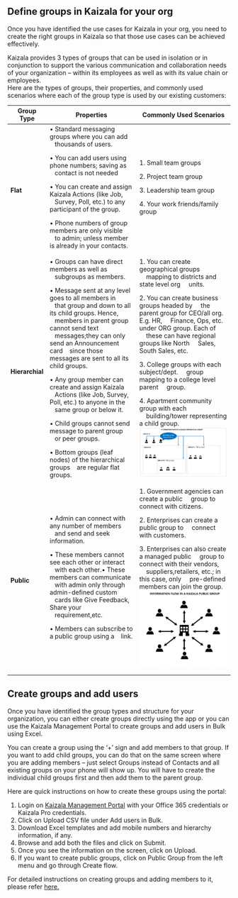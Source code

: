 [5]: http://manage.kaiza.la/
[6]: https://support.office.com/en-us/article/Kaizala-Groups-858bead0-f99b-4215-83c6-b8812bbe3edd
## Define groups in Kaizala for your org   
Once you have identified the use cases for Kaizala in your org, you need to create the right groups in Kaizala so that those use cases can be achieved effectively.<p>
Kaizala provides 3 types of groups that can be used in isolation or in conjunction to support the various communication and collaboration needs of your organization – within its employees as well as with its value chain or employees.  
Here are the types of groups, their properties, and commonly used scenarios where each of the group type is used by our existing customers: 

| Group Type   |      Properties     |  Commonly Used Scenarios|
|----------|-------------|------|
|**Flat**|•	Standard messaging groups where you can add &nbsp;&nbsp;&nbsp;thousands of users.<p>•	You can add users using phone numbers; saving as &nbsp;&nbsp;&nbsp;contact is not needed<p>•	You can create and assign Kaizala Actions (like Job, &nbsp;&nbsp;&nbsp;Survey, Poll, etc.) to any participant of the group.<p>•	Phone numbers of group members are only visible &nbsp;&nbsp;&nbsp;to admin; unless member is already in your contacts.| 1.	Small team groups<p><p> 2.	Project team group<p> 3. Leadership team group<p> 4.	Your work friends/family group| 
|**Hierarchial**|•	Groups can have direct members as well as &nbsp;&nbsp;&nbsp;subgroups as members.<p>•	Message sent at any level goes to all members in &nbsp;&nbsp;&nbsp;that group and down to all its child groups. Hence, &nbsp;&nbsp;&nbsp;members in parent group cannot send text &nbsp;&nbsp;&nbsp;messages;they can only send an Announcement card &nbsp;&nbsp;&nbsp;since those messages are sent to all its child groups.<p>•	Any group member can create and assign Kaizala &nbsp;&nbsp;&nbsp;Actions (like Job, Survey, Poll, etc.) to anyone in the &nbsp;&nbsp;&nbsp;same group or below it.<p>•	Child groups cannot send message to parent group &nbsp;&nbsp;&nbsp;or peer groups.<p>•	Bottom groups (leaf nodes) of the hierarchical groups &nbsp;&nbsp;&nbsp;are regular flat groups.  |1.	You can create geographical groups &nbsp;&nbsp;&nbsp;&nbsp;mapping to districts and state level org &nbsp;&nbsp;&nbsp;&nbsp;units.<p><p>2.	You can create business groups headed by &nbsp;&nbsp;&nbsp;&nbsp;the parent group for CEO/all org. E.g. HR, &nbsp;&nbsp;&nbsp;&nbsp;Finance, Ops, etc. under ORG group. Each of &nbsp;&nbsp;&nbsp;&nbsp;these can have regional groups like North &nbsp;&nbsp;&nbsp;&nbsp;Sales, South Sales, etc.<p>3.	College groups with each subject/dept. &nbsp;&nbsp;&nbsp;&nbsp;group mapping to a college level parent &nbsp;&nbsp;&nbsp;&nbsp;group.<p>4.	Apartment community group with each &nbsp;&nbsp;&nbsp;&nbsp;building/tower representing a child group.![](Images/Hirarical.png)| 
|**Public**|•	Admin can connect with any number of members &nbsp;&nbsp;&nbsp;and send and seek information.<p>•	These members cannot see each other or interact &nbsp;&nbsp;&nbsp;with each other.•	These members can communicate &nbsp;&nbsp;&nbsp;with admin only through admin-defined custom &nbsp;&nbsp;&nbsp;cards like Give Feedback, Share your &nbsp;&nbsp;&nbsp;requirement,etc.<p>•	Members can subscribe to a public group using a &nbsp;&nbsp;&nbsp;link.|1.	Government agencies can create a public &nbsp;&nbsp;&nbsp;&nbsp;group to connect with citizens.<p>2.	Enterprises can create a public group to &nbsp;&nbsp;&nbsp;&nbsp;connect with customers.<p>3. Enterprises can also create a managed public &nbsp;&nbsp;&nbsp;&nbsp;group to connect with their vendors, &nbsp;&nbsp;&nbsp;&nbsp;suppliers,retailers, etc.; in this case, only &nbsp;&nbsp;&nbsp;&nbsp;pre-defined members can join the group.![](Images/Public%20group.png)|
  
##  Create groups and add users  
Once you have identified the group types and structure for your organization, you can either create groups directly using the app or you can use the Kaizala Management Portal to create groups and add users in Bulk using Excel.<p>
You can create a group using the ‘+’ sign and add members to that group. If you want to add child groups, you can do that on the same screen where you are adding members – just select Groups instead of Contacts and all existing groups on your phone will show up. You will have to create the individual child groups first and then add them to the parent group.<p>
Here are quick instructions on how to create these groups using the portal:<p> 
1.	Login on [Kaizala Management Portal][5] with your Office 365 credentials or Kaizala Pro credentials.
2.	Click on Upload CSV file under Add users in Bulk.
3.	Download Excel templates and add mobile numbers and hierarchy information, if any.  
4.	Browse and add both the files and click on Submit.
5.	Once you see the information on the screen, click on Upload.
6.	If you want to create public groups, click on Public Group from the left menu and go through Create flow.
  
For detailed instructions on creating groups and adding members to it, please refer [here.][6]  
